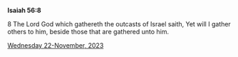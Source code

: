 **Isaiah 56:8**

8 The Lord God which gathereth the outcasts of Israel saith, Yet will I gather others to him, beside those that are gathered unto him.

[Wednesday 22-November, 2023](https://getbible.net/kjv/Isaiah/56/8)
